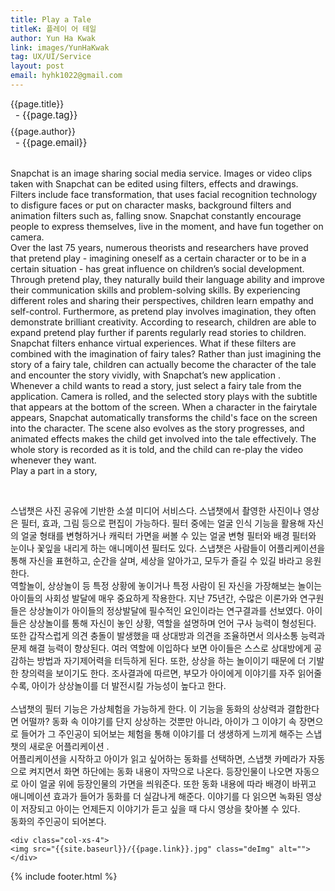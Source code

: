 ```yaml
---
title: Play a Tale
titleK: 플레이 어 테일
author: Yun Ha Kwak
link: images/YunHaKwak
tag: UX/UI/Service
layout: post
email: hyhk1022@gmail.com
---	
```


<div class="container">

<div class="deDep">
{{page.title}}<br>
<p style="font-size:15px; margin:0px; padding:0px 0px 0px 8px; margin:0px 0px 8px 0px;">- {{page.tag}}</p>
{{page.author}}<br>
<p style="font-size:15px; margin:0px; padding:0px 0px 0px 8px;">- {{page.email}}</p>
</div>

<br>

<div class="det lato">


Snapchat is an image sharing social media service. Images or video clips taken with Snapchat can be edited using filters, effects and drawings. Filters include face transformation, that uses facial recognition technology to disfigure faces or put on character masks, background filters and animation filters such as, falling snow. Snapchat constantly encourage people to express themselves, live in the moment, and have fun together on camera.
<br>
Over the last 75 years, numerous theorists and researchers have proved that pretend play - imagining oneself as a certain character or to be in a certain situation - has great influence on children’s social development. Through pretend play, they naturally build their language ability and improve their communication skills and problem-solving skills. By experiencing different roles and sharing their perspectives, children learn empathy and self-control. Furthermore, as pretend play involves imagination, they often demonstrate brilliant creativity. According to research, children are able to expand pretend play further if parents regularly read stories to children.
<br>
Snapchat filters enhance virtual experiences. What if these filters are combined with the imagination of fairy tales? Rather than just imagining the story of a fairy tale, children can actually become the character of the tale and encounter the story vividly, with Snapchat’s new application <PLAY A TALE>.
<br>
Whenever a child wants to read a story, just select a fairy tale from the application. Camera is rolled, and the selected story plays with the subtitle that appears at the bottom of the screen. When a character in the fairytale appears, Snapchat automatically transforms the child's face on the screen into the character. The scene also evolves as the story progresses, and animated effects makes the child get involved into the tale effectively. The whole story is recorded as it is told, and the child can re-play the video whenever they want.
<br>
Play a part in a story, <PLAY A TALE>




</div>

<br>

<div class="noto">

스냅챗은 사진 공유에 기반한 소셜 미디어 서비스다. 스냅챗에서 촬영한 사진이나 영상은 필터, 효과, 그림 등으로 편집이 가능하다. 필터 중에는 얼굴 인식 기능을 활용해 자신의 얼굴 형태를 변형하거나 캐릭터 가면을 써볼 수 있는 얼굴 변형 필터와 배경 필터와 눈이나 꽃잎을 내리게 하는 애니메이션 필터도 있다. 스냅챗은 사람들이 어플리케이션을 통해 자신을 표현하고, 순간을 살며, 세상을 알아가고, 모두가 즐길 수 있길 바라고 응원한다.
<br>
역할놀이, 상상놀이 등 특정 상황에 놓이거나 특정 사람이 된 자신을 가장해보는 놀이는 아이들의 사회성 발달에 매우 중요하게 작용한다. 지난 75년간, 수많은 이론가와 연구원들은 상상놀이가 아이들의 정상발달에 필수적인 요인이라는 연구결과를 선보였다. 아이들은 상상놀이를 통해 자신이 놓인 상황, 역할을 설명하며 언어 구사 능력이 형성된다. 또한 갑작스럽게 의견 충돌이 발생했을 때 상대방과 의견을 조율하면서 의사소통 능력과 문제 해결 능력이 향상된다. 여러 역할에 이입하다 보면 아이들은 스스로 상대방에게 공감하는 방법과 자기제어력을 터득하게 된다. 또한, 상상을 하는 놀이이기 때문에 더 기발한 창의력을 보이기도 한다. 조사결과에 따르면, 부모가 아이에게 이야기를 자주 읽어줄수록, 아이가 상상놀이를 더 발전시킬 가능성이 높다고 한다.  
<br>
스냅챗의 필터 기능은 가상체험을 가능하게 한다. 이 기능을 동화의 상상력과 결합한다면 어떨까? 동화 속 이야기를 단지 상상하는 것뿐만 아니라, 아이가 그 이야기 속 장면으로 들어가 그 주인공이 되어보는 체험을 통해 이야기를 더 생생하게 느끼게 해주는 스냅챗의 새로운 어플리케이션 <PLAY A TALE>.
<br>
어플리케이션을 시작하고 아이가 읽고 싶어하는 동화를 선택하면, 스냅챗 카메라가 자동으로 켜지면서 화면 하단에는 동화 내용이 자막으로 나온다. 등장인물이 나오면 자동으로 아이 얼굴 위에 등장인물의 가면을 씌워준다. 또한 동화 내용에 따라 배경이 바뀌고 애니메이션 효과가 들어가 동화를 더 실감나게 해준다. 이야기를 다 읽으면 녹화된 영상이 저장되고 아이는 언제든지 이야기가 듣고 싶을 때 다시 영상을 찾아볼 수 있다.
<br>
동화의 주인공이 되어본다. <Play a Tale>


</div>

<div class="row" class="imgcolor">
	
	<div class="col-xs-4">
	<img src="{{site.baseurl}}/{{page.link}}.jpg" class="deImg" alt=""></div>
	
</div>

	

</div> 

{% include footer.html %}